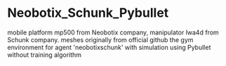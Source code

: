 # Neobotix_Schunk_Pybullet
mobile platform mp500 from Neobotix company, manipulator lwa4d from Schunk company.
meshes originally from official github
the gym environment for agent 'neobotixschunk' with simulation using Pybullet
without training algorithm
